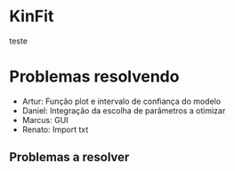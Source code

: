 # KinFit
teste

# Problemas resolvendo
- Artur: Função plot e intervalo de confiança do modelo
- Daniel: Integração da escolha de parâmetros a otimizar
- Marcus: GUI
- Renato: Import txt
 
## Problemas a resolver